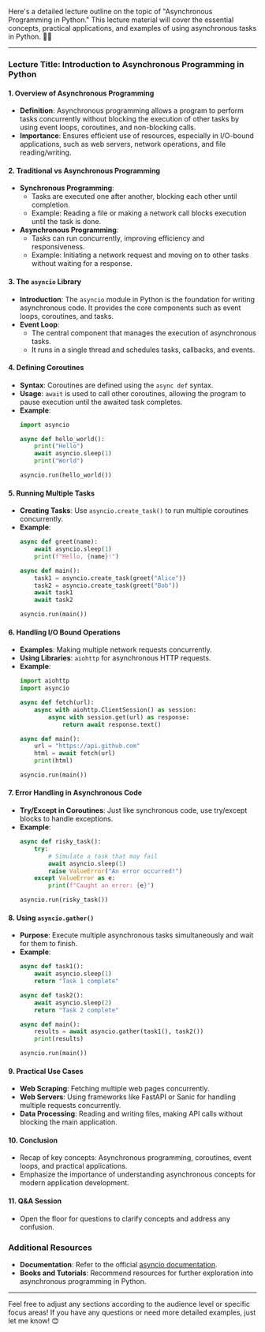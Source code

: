 Here's a detailed lecture outline on the topic of "Asynchronous Programming in Python." This lecture material will cover the essential concepts, practical applications, and examples of using asynchronous tasks in Python. 🌟🐍

---

### Lecture Title: Introduction to Asynchronous Programming in Python

#### 1. Overview of Asynchronous Programming
   - **Definition**: Asynchronous programming allows a program to perform tasks concurrently without blocking the execution of other tasks by using event loops, coroutines, and non-blocking calls.
   - **Importance**: Ensures efficient use of resources, especially in I/O-bound applications, such as web servers, network operations, and file reading/writing.

#### 2. Traditional vs Asynchronous Programming
   - **Synchronous Programming**: 
     - Tasks are executed one after another, blocking each other until completion.
     - Example: Reading a file or making a network call blocks execution until the task is done.
   - **Asynchronous Programming**: 
     - Tasks can run concurrently, improving efficiency and responsiveness.
     - Example: Initiating a network request and moving on to other tasks without waiting for a response.

#### 3. The `asyncio` Library
   - **Introduction**: The `asyncio` module in Python is the foundation for writing asynchronous code. It provides the core components such as event loops, coroutines, and tasks.
   - **Event Loop**: 
     - The central component that manages the execution of asynchronous tasks. 
     - It runs in a single thread and schedules tasks, callbacks, and events.

#### 4. Defining Coroutines
   - **Syntax**: Coroutines are defined using the `async def` syntax.
   - **Usage**: `await` is used to call other coroutines, allowing the program to pause execution until the awaited task completes.
   - **Example**:
     ```python
     import asyncio

     async def hello_world():
         print("Hello")
         await asyncio.sleep(1)
         print("World")

     asyncio.run(hello_world())
     ```

#### 5. Running Multiple Tasks
   - **Creating Tasks**: Use `asyncio.create_task()` to run multiple coroutines concurrently.
   - **Example**:
     ```python
     async def greet(name):
         await asyncio.sleep(1)
         print(f"Hello, {name}!")

     async def main():
         task1 = asyncio.create_task(greet("Alice"))
         task2 = asyncio.create_task(greet("Bob"))
         await task1
         await task2

     asyncio.run(main())
     ```

#### 6. Handling I/O Bound Operations
   - **Examples**: Making multiple network requests concurrently.
   - **Using Libraries**: `aiohttp` for asynchronous HTTP requests.
   - **Example**:
     ```python
     import aiohttp
     import asyncio

     async def fetch(url):
         async with aiohttp.ClientSession() as session:
             async with session.get(url) as response:
                 return await response.text()

     async def main():
         url = "https://api.github.com"
         html = await fetch(url)
         print(html)

     asyncio.run(main())
     ```

#### 7. Error Handling in Asynchronous Code
   - **Try/Except in Coroutines**: Just like synchronous code, use try/except blocks to handle exceptions.
   - **Example**:
     ```python
     async def risky_task():
         try:
             # Simulate a task that may fail
             await asyncio.sleep(1)
             raise ValueError("An error occurred!")
         except ValueError as e:
             print(f"Caught an error: {e}")

     asyncio.run(risky_task())
     ```

#### 8. Using `asyncio.gather()`
   - **Purpose**: Execute multiple asynchronous tasks simultaneously and wait for them to finish.
   - **Example**:
     ```python
     async def task1():
         await asyncio.sleep(1)
         return "Task 1 complete"

     async def task2():
         await asyncio.sleep(2)
         return "Task 2 complete"

     async def main():
         results = await asyncio.gather(task1(), task2())
         print(results)

     asyncio.run(main())
     ```

#### 9. Practical Use Cases
   - **Web Scraping**: Fetching multiple web pages concurrently.
   - **Web Servers**: Using frameworks like FastAPI or Sanic for handling multiple requests concurrently.
   - **Data Processing**: Reading and writing files, making API calls without blocking the main application.

#### 10. Conclusion
   - Recap of key concepts: Asynchronous programming, coroutines, event loops, and practical applications.
   - Emphasize the importance of understanding asynchronous concepts for modern application development.

#### 11. Q&A Session
   - Open the floor for questions to clarify concepts and address any confusion.

### Additional Resources
- **Documentation**: Refer to the official [asyncio documentation](https://docs.python.org/3/library/asyncio.html).
- **Books and Tutorials**: Recommend resources for further exploration into asynchronous programming in Python.

---

Feel free to adjust any sections according to the audience level or specific focus areas! If you have any questions or need more detailed examples, just let me know! 😊

